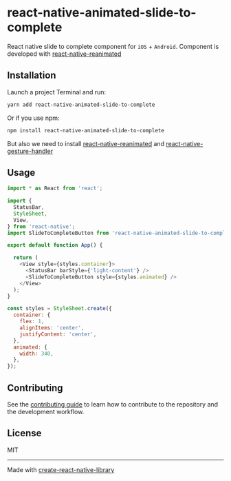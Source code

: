 # react-native-animated-slide-to-complete

React native slide to complete component for `iOS` + `Android`. Component is developed with [react-native-reanimated](https://docs.swmansion.com/react-native-reanimated/)  

## Installation

Launch a project Terminal and run:

```sh
yarn add react-native-animated-slide-to-complete

```
Or if you use npm:

```sh
npm install react-native-animated-slide-to-complete

```

But also we need to install [react-native-reanimated](https://docs.swmansion.com/react-native-reanimated/) and [react-native-gesture-handler](https://docs.swmansion.com/react-native-gesture-handler/)

## Usage

```js
import * as React from 'react';

import {
  StatusBar,
  StyleSheet,
  View,
} from 'react-native';
import SlideToCompleteButton from 'react-native-animated-slide-to-complete';

export default function App() {

  return (
    <View style={styles.container}>
      <StatusBar barStyle={'light-content'} />
      <SlideToCompleteButton style={styles.animated} />
    </View>
  );
}

const styles = StyleSheet.create({
  container: {
    flex: 1,
    alignItems: 'center',
    justifyContent: 'center',
  },
  animated: {
    width: 340,
  },
});
```

## Contributing

See the [contributing guide](CONTRIBUTING.md) to learn how to contribute to the repository and the development workflow.

## License

MIT

---

Made with [create-react-native-library](https://github.com/callstack/react-native-builder-bob)